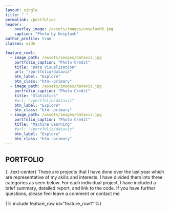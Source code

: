 ```yaml
---
layout: single
title: " "
permalink: /portfolio/
header:
    overlay_image: /assets/images/unsplash6.jpg
    caption: "Photo by Unsplash"
author_profile: true
classes: wide

feature_row1:
  - image_path: /assets/images/dataviz.jpg
    portfolio_caption: "Photo Credit"
    title: "Data Visualization"
    url: "/portfolio/dataviz"
    btn_label: "Explore"
    btn_class: "btn--primary"
  - image_path: /assets/images/dataviz.jpg
    portfolio_caption: "Photo Credit"
    title: "Statistics"
    #url: "/portfolio/dataviz"
    btn_label: "Explore"
    btn_class: "btn--primary"
  - image_path: /assets/images/dataviz.jpg
    portfolio_caption: "Photo Credit"
    title: "Machine Learning"
    #url: "/portfolio/dataviz"
    btn_label: "Explore"
    btn_class: "btn--primary"  
---
```


## PORTFOLIO 
{: .text-center}
These are projects that I have done over the last year which are representative of my skills and interests. I have divided them into three categories as seen below. For each individual project, I have included a brief summary, detailed report, and  link to the code. If you have further questions, please feel leave a comment or contact me

{% include feature_row id="feature_row1" %}


